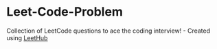 # Leet-Code-Problem
Collection of LeetCode questions to ace the coding interview! - Created using [LeetHub](https://github.com/QasimWani/LeetHub)

